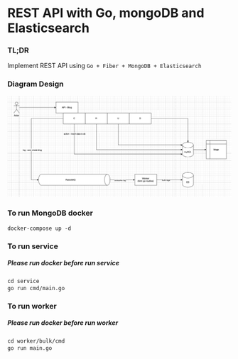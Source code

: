 # REST API with Go, mongoDB and Elasticsearch

### TL;DR

Implement REST API using ``` Go + Fiber + MongoDB + Elasticsearch ```

### Diagram Design

![alt text](https://github.com/wonpanu/learn-golang/blob/main/Workflow.png?raw=true)

### To run MongoDB docker

```
docker-compose up -d
```

### To run service

##### Please run docker before run service

```
cd service
go run cmd/main.go
```

### To run worker

##### Please run docker before run worker

```
cd worker/bulk/cmd
go run main.go
```